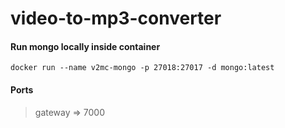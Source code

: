 # video-to-mp3-converter

#### Run mongo locally inside container
```
docker run --name v2mc-mongo -p 27018:27017 -d mongo:latest
```

#### Ports

>gateway => 7000